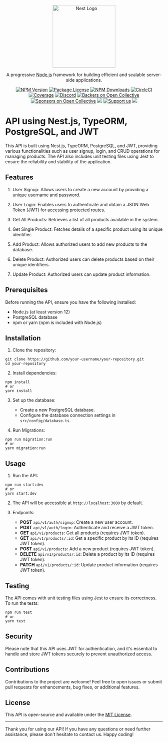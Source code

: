 <p align="center">
  <a href="http://nestjs.com/" target="blank"><img src="https://nestjs.com/img/logo-small.svg" width="200" alt="Nest Logo" /></a>
</p>

[circleci-image]: https://img.shields.io/circleci/build/github/nestjs/nest/master?token=abc123def456
[circleci-url]: https://circleci.com/gh/nestjs/nest

  <p align="center">A progressive <a href="http://nodejs.org" target="_blank">Node.js</a> framework for building efficient and scalable server-side applications.</p>
    <p align="center">
<a href="https://www.npmjs.com/~nestjscore" target="_blank"><img src="https://img.shields.io/npm/v/@nestjs/core.svg" alt="NPM Version" /></a>
<a href="https://www.npmjs.com/~nestjscore" target="_blank"><img src="https://img.shields.io/npm/l/@nestjs/core.svg" alt="Package License" /></a>
<a href="https://www.npmjs.com/~nestjscore" target="_blank"><img src="https://img.shields.io/npm/dm/@nestjs/common.svg" alt="NPM Downloads" /></a>
<a href="https://circleci.com/gh/nestjs/nest" target="_blank"><img src="https://img.shields.io/circleci/build/github/nestjs/nest/master" alt="CircleCI" /></a>
<a href="https://coveralls.io/github/nestjs/nest?branch=master" target="_blank"><img src="https://coveralls.io/repos/github/nestjs/nest/badge.svg?branch=master#9" alt="Coverage" /></a>
<a href="https://discord.gg/G7Qnnhy" target="_blank"><img src="https://img.shields.io/badge/discord-online-brightgreen.svg" alt="Discord"/></a>
<a href="https://opencollective.com/nest#backer" target="_blank"><img src="https://opencollective.com/nest/backers/badge.svg" alt="Backers on Open Collective" /></a>
<a href="https://opencollective.com/nest#sponsor" target="_blank"><img src="https://opencollective.com/nest/sponsors/badge.svg" alt="Sponsors on Open Collective" /></a>
  <a href="https://paypal.me/kamilmysliwiec" target="_blank"><img src="https://img.shields.io/badge/Donate-PayPal-ff3f59.svg"/></a>
    <a href="https://opencollective.com/nest#sponsor"  target="_blank"><img src="https://img.shields.io/badge/Support%20us-Open%20Collective-41B883.svg" alt="Support us"></a>
  <a href="https://twitter.com/nestframework" target="_blank"><img src="https://img.shields.io/twitter/follow/nestframework.svg?style=social&label=Follow"></a>
</p>
  <!--[![Backers on Open Collective](https://opencollective.com/nest/backers/badge.svg)](https://opencollective.com/nest#backer)
  [![Sponsors on Open Collective](https://opencollective.com/nest/sponsors/badge.svg)](https://opencollective.com/nest#sponsor)-->

# API using Nest.js, TypeORM, PostgreSQL, and JWT

This API is built using Nest.js, TypeORM, PostgreSQL, and JWT, providing various functionalities such as user signup, login, and CRUD operations for managing products. The API also includes unit testing files using Jest to ensure the reliability and stability of the application.

## Features

1. User Signup: Allows users to create a new account by providing a unique username and password.

2. User Login: Enables users to authenticate and obtain a JSON Web Token (JWT) for accessing protected routes.

3. Get All Products: Retrieves a list of all products available in the system.

4. Get Single Product: Fetches details of a specific product using its unique identifier.

5. Add Product: Allows authorized users to add new products to the database.

6. Delete Product: Authorized users can delete products based on their unique identifiers.

7. Update Product: Authorized users can update product information.

## Prerequisites

Before running the API, ensure you have the following installed:

- Node.js (at least version 12)
- PostgreSQL database
- npm or yarn (npm is included with Node.js)

## Installation

1. Clone the repository:

```
git clone https://github.com/your-username/your-repository.git
cd your-repository
```

2. Install dependencies:

```
npm install
# or
yarn install
```

3. Set up the database:

   - Create a new PostgreSQL database.
   - Configure the database connection settings in `src/config/database.ts`.

4. Run Migrations:

```
npm run migration:run
# or
yarn migration:run
```

## Usage

1. Run the API:

```
npm run start:dev
# or
yarn start:dev
```

2. The API will be accessible at `http://localhost:3000` by default.

3. Endpoints:

   - **POST** `api/v1/auth/signup`: Create a new user account.
   - **POST** `api/v1/auth/login`: Authenticate and receive a JWT token.
   - **GET** `api/v1/products`: Get all products (requires JWT token).
   - **GET** `api/v1/products/:id`: Get a specific product by its ID (requires JWT token).
   - **POST** `api/v1/products`: Add a new product (requires JWT token).
   - **DELETE** `api/v1/products/:id`: Delete a product by its ID (requires JWT token).
   - **PATCH** `api/v1/products/:id`: Update product information (requires JWT token).

## Testing

The API comes with unit testing files using Jest to ensure its correctness. To run the tests:

```
npm run test
# or
yarn test
```

## Security

Please note that this API uses JWT for authentication, and it's essential to handle and store JWT tokens securely to prevent unauthorized access.

## Contributions

Contributions to the project are welcome! Feel free to open issues or submit pull requests for enhancements, bug fixes, or additional features.

## License

This API is open-source and available under the [MIT License](LICENSE).

---

Thank you for using our API! If you have any questions or need further assistance, please don't hesitate to contact us. Happy coding!
